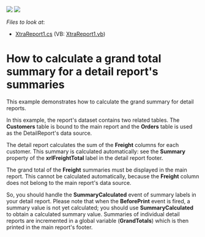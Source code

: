<!-- default badges list -->
[![](https://img.shields.io/badge/Open_in_DevExpress_Support_Center-FF7200?style=flat-square&logo=DevExpress&logoColor=white)](https://supportcenter.devexpress.com/ticket/details/E633)
[![](https://img.shields.io/badge/📖_How_to_use_DevExpress_Examples-e9f6fc?style=flat-square)](https://docs.devexpress.com/GeneralInformation/403183)
<!-- default badges end -->
<!-- default file list -->
*Files to look at*:

* [XtraReport1.cs](./CS/XtraReport1.cs) (VB: [XtraReport1.vb](./VB/XtraReport1.vb))
<!-- default file list end -->
# How to calculate a grand total summary for a detail report's summaries


<p>This example demonstrates how to calculate the grand summary for detail reports.</p><p>In this example, the report's dataset contains two related tables. The <strong>Customers</strong> table is bound to the main report and the <strong>Orders</strong> table is used as the DetailReport's data source.</p><p>The detail report calculates the sum of the <strong>Freight</strong> columns for each customer. This summary is calculated automatically: see the <strong>Summary</strong> property of the <strong>xrlFreightTotal</strong> label in the detail report footer.</p><p>The grand total of the <strong>Freight</strong> summaries must be displayed in the main report. This cannot be calculated automatically, because the <strong>Freight</strong> column does not belong to the main report's data source.</p><p>So, you should handle the <strong>SummaryCalculated</strong> event of summary labels in your detail report. Please note that when the <strong>BeforePrint</strong> event is fired, a summary value is not yet calculated; you should use <strong>SummaryCalculated</strong> to obtain a calculated summary value. Summaries of individual detail reports are incremented in a global variable (<strong>GrandTotals</strong>) which is then printed in the main report's footer.</p>

<br/>



